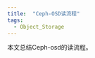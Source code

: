 ```yaml
---
title:  "Ceph-OSD读流程"
tags: 
  - Object_Storage
---
```


本文总结Ceph-osd的读流程。

<div  align="center">  
<object data="../files/OSD读流程.pdf" width="1000" height="1000" type='application/pdf'/>
</div>